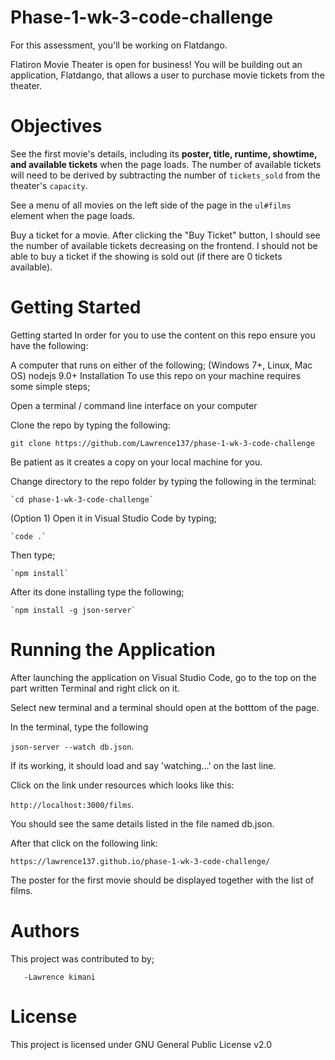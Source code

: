 # Phase-1-wk-3-code-challenge

For this assessment, you'll be working on Flatdango.

Flatiron Movie Theater is open for business! You will be building out an
application, Flatdango, that allows a user to purchase movie tickets from the
theater.

# Objectives

 See the first movie's details, including its **poster, title, runtime,
   showtime, and available tickets** when the page loads. The number of
   available tickets will need to be derived by subtracting the number of
   `tickets_sold` from the theater's `capacity`.

   See a menu of all movies on the left side of the page in the `ul#films`
   element when the page loads.

   Buy a ticket for a movie. After clicking the "Buy Ticket" button, I should
   see the number of available tickets decreasing on the frontend. I should not
   be able to buy a ticket if the showing is sold out (if there are 0 tickets
   available).

# Getting Started


Getting started In order for you to use the content on this repo ensure you have the following:

A computer that runs on either of the following; (Windows 7+, Linux, Mac OS) nodejs 9.0+ Installation To use this repo on your machine requires some simple steps;

Open a terminal / command line interface on your computer

Clone the repo by typing the following:

`git clone https://github.com/Lawrence137/phase-1-wk-3-code-challenge`

Be patient as it creates a copy on your local machine for you.

Change directory to the repo folder by typing the following in the terminal:

    `cd phase-1-wk-3-code-challenge`

(Option 1) Open it in Visual Studio Code by typing;

    `code .`

Then type;

    `npm install`

After its done installing type the following;

    `npm install -g json-server`


# Running the Application

After launching the application on Visual Studio Code, go to the top on the part written Terminal and right click on it.

Select new terminal and a terminal should open at the botttom of the page.

In the terminal, type the following

``json-server --watch db.json``.

 If its working, it should load and say 'watching...' on the last line.

 Click on the link under resources which looks like this:

  ``http://localhost:3000/films``.

   You should see the same details listed in the file named db.json.

 After that click on the following link:
 
  `https://lawrence137.github.io/phase-1-wk-3-code-challenge/`

 The poster for the first movie should be displayed together with the list of films.


 # Authors
This project was contributed to by;

       -Lawrence kimani

# License
This project is licensed under GNU General Public License v2.0 










